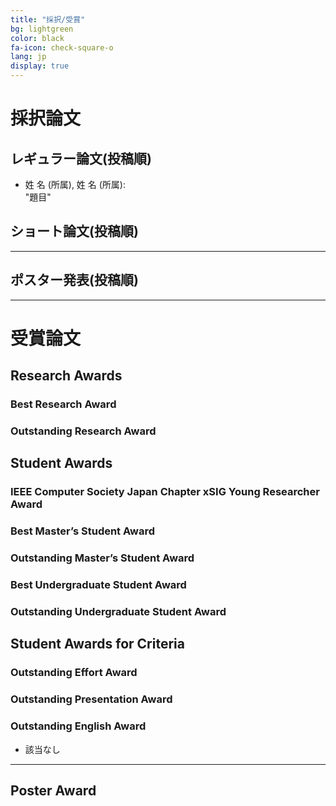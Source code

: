 ```yaml
---
title: "採択/受賞"
bg: lightgreen
color: black
fa-icon: check-square-o
lang: jp
display: true
---
```


# 採択論文
## レギュラー論文(投稿順)
-  姓 名 (所属), 姓 名 (所属):  
"題目"


## ショート論文(投稿順)

---
## ポスター発表(投稿順)


---
# 受賞論文
## Research Awards
### Best Research Award

### Outstanding Research Award


## Student Awards
### IEEE Computer Society Japan Chapter xSIG Young Researcher Award

### Best Master’s Student Award

### Outstanding Master’s Student Award


### Best Undergraduate Student Award

### Outstanding Undergraduate Student Award


## Student Awards for Criteria
### Outstanding Effort Award

### Outstanding Presentation Award

### Outstanding English Award
- 該当なし

---
## Poster Award

